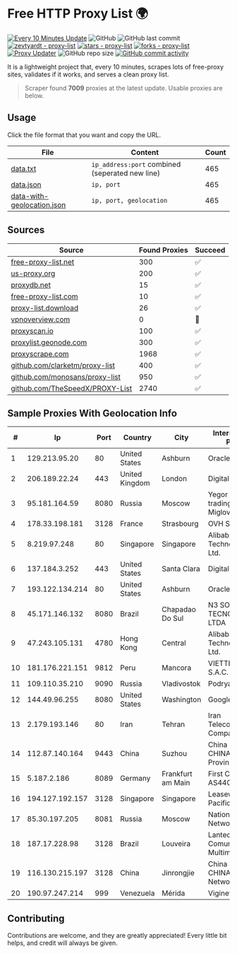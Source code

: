 
# Free HTTP Proxy List 🌍

[![Every 10 Minutes Update](https://github.com/mertguvencli/http-proxy-list/actions/workflows/main.yml/badge.svg?branch=main)](https://github.com/mertguvencli/http-proxy-list/actions/workflows/main.yml)
![GitHub](https://img.shields.io/github/license/mertguvencli/http-proxy-list)
![GitHub last commit](https://img.shields.io/github/last-commit/mertguvencli/http-proxy-list)
[![zevtyardt - proxy-list](https://img.shields.io/static/v1?label=zevtyardt&message=proxy-list&color=blue&logo=github)](https://github.com/zevtyardt/proxy-list "Go to GitHub repo")
[![stars - proxy-list](https://img.shields.io/github/stars/zevtyardt/proxy-list?style=social)](https://github.com/zevtyardt/proxy-list)
[![forks - proxy-list](https://img.shields.io/github/forks/zevtyardt/proxy-list?style=social)](https://github.com/zevtyardt/proxy-list)
[![Proxy Updater](https://github.com/zevtyardt/proxy-list/workflows/Proxy%20Updater/badge.svg)](https://github.com/zevtyardt/proxy-list/actions?query=workflow:"Proxy+Updater")
![GitHub repo size](https://img.shields.io/github/repo-size/zevtyardt/proxy-list)
[![GitHub commit activity](https://img.shields.io/github/commit-activity/m/zevtyardt/proxy-list?logo=commits)](https://github.com/zevtyardt/proxy-list/commits/main)

It is a lightweight project that, every 10 minutes, scrapes lots of free-proxy sites, validates if it works, and serves a clean proxy list.

> Scraper found **7009** proxies at the latest update. Usable proxies are below.

## Usage

Click the file format that you want and copy the URL.

|File|Content|Count|
|----|-------|-----|
|[data.txt](https://raw.githubusercontent.com/mertguvencli/http-proxy-list/main/proxy-list/data.txt)|`ip_address:port` combined (seperated new line)|465|
|[data.json](https://raw.githubusercontent.com/mertguvencli/http-proxy-list/main/proxy-list/data.json)|`ip, port`|465|
|[data-with-geolocation.json](https://raw.githubusercontent.com/mertguvencli/http-proxy-list/main/proxy-list/data-with-geolocation.json)|`ip, port, geolocation`|465|

## Sources

|Source|Found Proxies|Succeed|
|------|-------------|-------|
|[free-proxy-list.net](https://free-proxy-list.net)|300|✅|
|[us-proxy.org](https://www.us-proxy.org)|200|✅|
|[proxydb.net](http://proxydb.net)|15|✅|
|[free-proxy-list.com](https://free-proxy-list.com/?page=&port=&type%5B%5D=http&type%5B%5D=https&up_time=0&search=Search)|10|✅|
|[proxy-list.download](https://www.proxy-list.download/HTTP)|26|✅|
|[vpnoverview.com](https://vpnoverview.com/privacy/anonymous-browsing/free-proxy-servers)|0|🚫|
|[proxyscan.io](https://www.proxyscan.io)|100|✅|
|[proxylist.geonode.com](https://proxylist.geonode.com/api/proxy-list?limit=300&page=1&sort_by=lastChecked&sort_type=desc&protocols=http,https)|300|✅|
|[proxyscrape.com](https://api.proxyscrape.com/v2/?request=displayproxies&protocol=http&timeout=10000&country=all&ssl=all&anonymity=all)|1968|✅|
|[github.com/clarketm/proxy-list](https://raw.githubusercontent.com/clarketm/proxy-list/master/proxy-list-raw.txt)|400|✅|
|[github.com/monosans/proxy-list](https://raw.githubusercontent.com/monosans/proxy-list/main/proxies/http.txt)|950|✅|
|[github.com/TheSpeedX/PROXY-List](https://raw.githubusercontent.com/TheSpeedX/PROXY-List/master/http.txt)|2740|✅|


## Sample Proxies With Geolocation Info

|#|Ip|Port|Country|City|Internet Service Provider|
|-|--|----|-------|----|-------------------------|
|1|129.213.95.20|80|United States|Ashburn|Oracle Corporation|
|2|206.189.22.24|443|United Kingdom|London|DigitalOcean, LLC|
|3|95.181.164.59|8080|Russia|Moscow|Yegor Andreevich trading as FLP Miglovets|
|4|178.33.198.181|3128|France|Strasbourg|OVH SAS|
|5|8.219.97.248|80|Singapore|Singapore|Alibaba (US) Technology Co., Ltd.|
|6|137.184.3.252|443|United States|Santa Clara|DigitalOcean, LLC|
|7|193.122.134.214|80|United States|Ashburn|Oracle Corporation|
|8|45.171.146.132|8080|Brazil|Chapadao Do Sul|N3 SOLUCOES TECNOLOGICAS LTDA|
|9|47.243.105.131|4780|Hong Kong|Central|Alibaba (US) Technology Co., Ltd.|
|10|181.176.221.151|9812|Peru|Mancora|VIETTEL PERÚ S.A.C.|
|11|109.110.35.210|9090|Russia|Vladivostok|Podryad Nets|
|12|144.49.96.255|8080|United States|Washington|Google LLC|
|13|2.179.193.146|80|Iran|Tehran|Iran Telecommunication Company PJS|
|14|112.87.140.164|9443|China|Suzhou|China Unicom CHINA169 Jiangsu Province Network|
|15|5.187.2.186|8089|Germany|Frankfurt am Main|First Colo via AS44066|
|16|194.127.192.157|3128|Singapore|Singapore|Leaseweb Asia Pacific pte. ltd.|
|17|85.30.197.205|8081|Russia|Moscow|National Cable Networks|
|18|187.17.228.98|3128|Brazil|Louveira|Lantec Comunicacao Multimidia Ltda|
|19|116.130.215.197|3128|China|Jinrongjie|China Unicom CHINA169 Network|
|20|190.97.247.214|999|Venezuela|Mérida|Viginet C.A|



## Contributing

Contributions are welcome, and they are greatly appreciated! Every
little bit helps, and credit will always be given.

